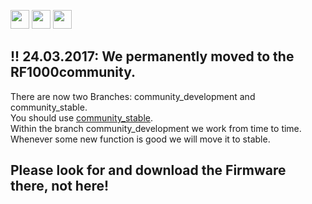 [<img src="https://upload.wikimedia.org/wikipedia/commons/thumb/a/ae/Flag_of_the_United_Kingdom.svg/100px-Flag_of_the_United_Kingdom.svg.png" height="30">](README.md)
[<img src="https://upload.wikimedia.org/wikipedia/commons/thumb/a/a4/Flag_of_the_United_States.svg/100px-Flag_of_the_United_States.svg.png" height="30">](README.md)
[<img src="https://upload.wikimedia.org/wikipedia/commons/thumb/b/ba/Flag_of_Germany.svg/100px-Flag_of_Germany.svg.png" height="30">](README.de_DE.md)

## !! 24.03.2017: We permanently moved to the RF1000community. 
There are now two Branches: community_development and community_stable.  
You should use [community_stable](https://github.com/RF1000community/Repetier-Firmware).  
Within the branch community_development we work from time to time. Whenever some new function is good we will move it to stable.  

## Please look for and download the Firmware there, not here!
